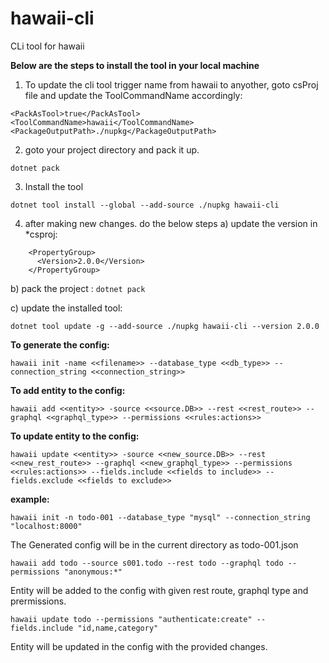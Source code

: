 # hawaii-cli
CLi tool for hawaii

**Below are the steps to install the tool in your local machine**

1. To update the cli tool trigger name from hawaii to anyother, goto csProj file and update the ToolCommandName accordingly:
```
<PackAsTool>true</PackAsTool>
<ToolCommandName>hawaii</ToolCommandName>
<PackageOutputPath>./nupkg</PackageOutputPath>
```

2. goto your project directory and pack it up.
```
dotnet pack
```

3. Install the tool
```
dotnet tool install --global --add-source ./nupkg hawaii-cli
```

4. after making new changes. do the below steps
a) update the version in *csproj: 
```
    <PropertyGroup>
	  <Version>2.0.0</Version>
	</PropertyGroup>
```	
b) pack the project : `dotnet pack`

c) update the installed tool: 
```
dotnet tool update -g --add-source ./nupkg hawaii-cli --version 2.0.0
```



**To generate the config:**
```
hawaii init -name <<filename>> --database_type <<db_type>> --connection_string <<connection_string>>
```
**To add entity to the config:**
```
hawaii add <<entity>> -source <<source.DB>> --rest <<rest_route>> --graphql <<graphql_type>> --permissions <<rules:actions>>
```
**To update entity to the config:**
```
hawaii update <<entity>> -source <<new_source.DB>> --rest <<new_rest_route>> --graphql <<new_graphql_type>> --permissions <<rules:actions>> --fields.include <<fields to include>> --fields.exclude <<fields to exclude>>
```

		
	
**example:**
```	
hawaii init -n todo-001 --database_type "mysql" --connection_string "localhost:8000"
```	
The Generated config will be in the current directory as todo-001.json
```	
hawaii add todo --source s001.todo --rest todo --graphql todo --permissions "anonymous:*"
```
Entity will be added to the config with given rest route, graphql type and prermissions.
```	
hawaii update todo --permissions "authenticate:create" --fields.include "id,name,category"
```
Entity will be updated in the config with the provided changes.
